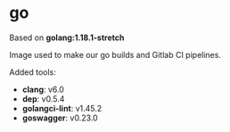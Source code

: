 # go

Based on **golang:1.18.1-stretch**

Image used to make our go builds and Gitlab CI pipelines.

Added tools:

- **clang**: v6.0
- **dep**: v0.5.4
- **golangci-lint**: v1.45.2
- **goswagger**: v0.23.0
